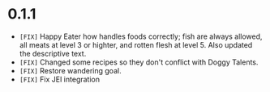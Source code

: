 # 0.1.1

- `[FIX]` Happy Eater how handles foods correctly; fish are always allowed, all meats at level 3 or highter, and rotten flesh at level 5. Also updated the descriptive text.
- `[FIX]` Changed some recipes so they don't conflict with Doggy Talents.
- `[FIX]` Restore wandering goal.
- `[FIX]` Fix JEI integration
